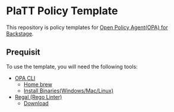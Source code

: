 # PlaTT Policy Template

This repository is policy templates for [Open Policy Agent(OPA) for Backstage](https://parsifal-m.github.io/backstage-opa-plugins/).


## Prequisit

To use the template, you will need the following tools:

- [OPA CLI](https://www.openpolicyagent.org/docs/latest/#running-opa)
  - [Home brew](https://formulae.brew.sh/formula/opa)
  - [Install Binaries(Windows/Mac/Linux)](https://github.com/open-policy-agent/opa/releases)
- [Regal (Rego Linter)](https://docs.styra.com/regal)
  - [Download](https://docs.styra.com/regal#download-regal)
